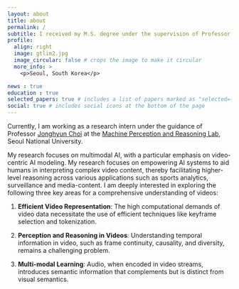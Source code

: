 ```yaml
---
layout: about
title: about
permalink: /
subtitle: I received my M.S. degree under the supervision of Professor <a href='https://scholar.google.com/citations?user=vMrPtrAAAAAJ&hl=en/'>Yukyung Choi</a> at the <a href='https://www.rcv.sejong.ac.kr/'>Robotics and Computer Vision Lab</a>, Sejong University.
profile:
  align: right
  image: gtlim2.jpg
  image_circular: false # crops the image to make it circular
  more_info: >
    <p>Seoul, South Korea</p>

news : true
education : true
selected_papers: true # includes a list of papers marked as "selected={true}"
social: true # includes social icons at the bottom of the page
---
```


Currently, I am working as a research intern under the guidance of Professor [Jonghyun Choi](https://scholar.google.com/citations?user=uiGWnm4AAAAJ&hl=en) at the [Machine Perception and Reasoning Lab](https://snumprlab.github.io/), Seoul National University.

My research focuses on multimodal AI, with a particular emphasis on video-centric AI modeling. My research focuses on empowering AI systems to aid humans in interpreting complex video content, thereby facilitating higher-level reasoning across various applications such as sports analytics, surveillance and media-content. I am deeply interested in exploring the following three key areas for a comprehensive understanding of videos:

1. **Efficient Video Representation**: The high computational demands of video data necessitate the use of efficient techniques like keyframe selection and tokenization.
   
2. **Perception and Reasoning in Videos**: Understanding temporal information in video, such as frame continuity, causality, and diversity, remains a challenging problem.

3. **Multi-modal Learning**: Audio, when encoded in video streams, introduces semantic information that complements but is distinct from visual semantics.


